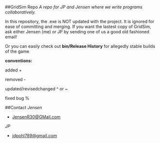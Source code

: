 ##GridSim Repo
*A repo for JP and Jensen where we write programs collaboratively.*

In this repository, the .exe is NOT updated with the project. It is ignored for ease of committing and merging. If you want the lastest copy of GridSim, ask either Jensen (me) or JP by sending one of us a good old fashioned email!

Or you can easily check out **bin/Release History** for allegedly stable builds of the game

**conventions:**

added				+

removed				-

updated/revisedchanged		^  or ~

fixed bug				%

##Contact
*Jensen*
- JensenR30@GMail.com

*JP*
- jdpohl789@gmail.com
